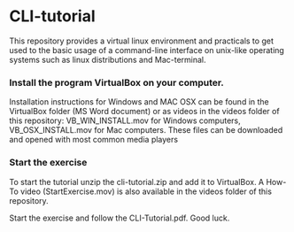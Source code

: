 # CLI-tutorial
This repository provides a virtual linux environment and practicals to get used to the basic usage of a command-line interface on unix-like operating systems such as linux distributions and Mac-terminal.

### Install the program VirtualBox on your computer. 

Installation instructions for Windows and MAC OSX can be found in the VirtualBox folder (MS Word document) or as videos in the videos folder of this repository: VB_WIN_INSTALL.mov for Windows computers, VB_OSX_INSTALL.mov for Mac computers. These files can be downloaded and opened with most common media players

### Start the exercise

To start the tutorial unzip the cli-tutorial.zip and add it to VirtualBox. A How-To video (StartExercise.mov) is also available in the videos folder of this repository.

Start the exercise and follow the CLI-Tutorial.pdf.
Good luck.
